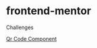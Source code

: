 # frontend-mentor
 Challenges

 <a href="https://edivaldojrdev.github.io/frontend-mentor/qr-code-component/index.html">Qr Code Component</a>
